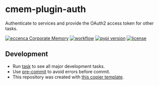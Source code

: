 # cmem-plugin-auth

Authenticate to services and provide the OAuth2 access token for other tasks.

[![eccenca Corporate Memory](https://img.shields.io/badge/eccenca-Corporate%20Memory-orange)](https://documentation.eccenca.com) [![workflow](https://github.com/eccenca/cmem-plugin-auth/actions/workflows/check.yml/badge.svg)](https://github.com/eccenca/cmem-plugin-auth/actions) [![pypi version](https://img.shields.io/pypi/v/cmem-plugin-auth)](https://pypi.org/project/auth) [![license](https://img.shields.io/pypi/l/cmem-plugin-auth)](https://pypi.org/project/cmem-plugin-auth)

## Development

- Run [task](https://taskfile.dev/) to see all major development tasks.
- Use [pre-commit](https://pre-commit.com/) to avoid errors before commit.
- This repository was created with [this copier template](https://github.com/eccenca/cmem-plugin-template).

